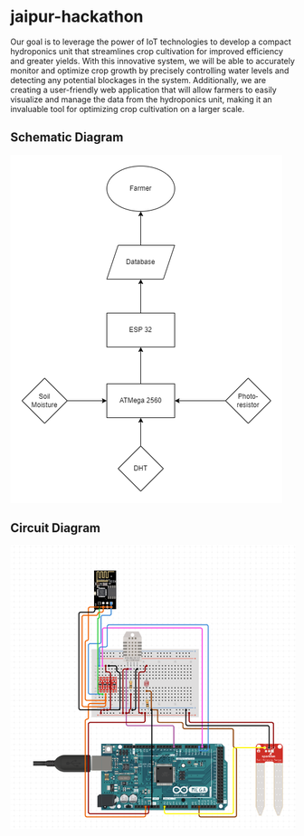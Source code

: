 # jaipur-hackathon
Our goal is to leverage the power of IoT technologies to develop a compact hydroponics unit that streamlines crop cultivation for improved efficiency and greater yields. With this innovative system, we will be able to accurately monitor and optimize crop growth by precisely controlling water levels and detecting any potential blockages in the system. Additionally, we are creating a user-friendly web application that will allow farmers to easily visualize and manage the data from the hydroponics unit, making it an invaluable tool for optimizing crop cultivation on a larger scale.

## Schematic Diagram
![Schematic diagram for the project](/assets/images/Schematic.png)

## Circuit Diagram
![circuit diagram for the ATMega 2560, ESP8266 and the sensors](/assets/images/circuit%20diagram.png)
